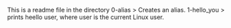 This is a readme file in the directory
0-alias > Creates an alias.
1-hello_you > prints heello user, where user is the current Linux user.
